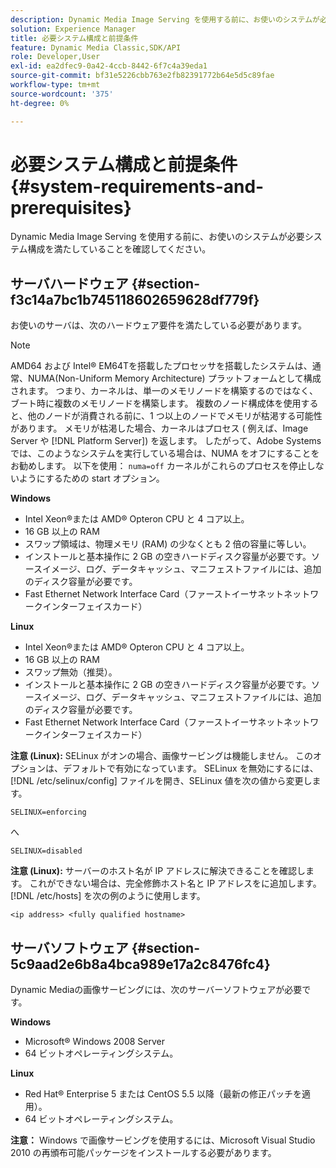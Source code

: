 ```yaml
---
description: Dynamic Media Image Serving を使用する前に、お使いのシステムが必要システム構成を満たしていることを確認してください。
solution: Experience Manager
title: 必要システム構成と前提条件
feature: Dynamic Media Classic,SDK/API
role: Developer,User
exl-id: ea2dfec9-0a42-4ccb-8442-6f7c4a39eda1
source-git-commit: bf31e5226cbb763e2fb82391772b64e5d5c89fae
workflow-type: tm+mt
source-wordcount: '375'
ht-degree: 0%

---
```


# 必要システム構成と前提条件{#system-requirements-and-prerequisites}

Dynamic Media Image Serving を使用する前に、お使いのシステムが必要システム構成を満たしていることを確認してください。

## サーバハードウェア {#section-f3c14a7bc1b745118602659628df779f}

お使いのサーバは、次のハードウェア要件を満たしている必要があります。

>[!NOTE]
>
>AMD64 および Intel® EM64Tを搭載したプロセッサを搭載したシステムは、通常、NUMA(Non-Uniform Memory Architecture) プラットフォームとして構成されます。 つまり、カーネルは、単一のメモリノードを構築するのではなく、ブート時に複数のメモリノードを構築します。 複数のノード構成体を使用すると、他のノードが消費される前に、1 つ以上のノードでメモリが枯渇する可能性があります。 メモリが枯渇した場合、カーネルはプロセス ( 例えば、Image Server や [!DNL Platform Server]) を返します。 したがって、Adobe Systemsでは、このようなシステムを実行している場合は、NUMA をオフにすることをお勧めします。 以下を使用： `numa=off` カーネルがこれらのプロセスを停止しないようにするための start オプション。

**Windows**

* Intel Xeon®または AMD® Opteron CPU と 4 コア以上。
* 16 GB 以上の RAM
* スワップ領域は、物理メモリ (RAM) の少なくとも 2 倍の容量に等しい。
* インストールと基本操作に 2 GB の空きハードディスク容量が必要です。ソースイメージ、ログ、データキャッシュ、マニフェストファイルには、追加のディスク容量が必要です。
* Fast Ethernet Network Interface Card（ファーストイーサネットネットワークインターフェイスカード）

**Linux**

* Intel Xeon®または AMD® Opteron CPU と 4 コア以上。
* 16 GB 以上の RAM
* スワップ無効（推奨）。
* インストールと基本操作に 2 GB の空きハードディスク容量が必要です。ソースイメージ、ログ、データキャッシュ、マニフェストファイルには、追加のディスク容量が必要です。
* Fast Ethernet Network Interface Card（ファーストイーサネットネットワークインターフェイスカード）

**注意 (Linux):** SELinux がオンの場合、画像サービングは機能しません。 このオプションは、デフォルトで有効になっています。 SELinux を無効にするには、 [!DNL /etc/selinux/config] ファイルを開き、SELinux 値を次の値から変更します。

`SELINUX=enforcing`

へ

`SELINUX=disabled`

**注意 (Linux):** サーバーのホスト名が IP アドレスに解決できることを確認します。 これができない場合は、完全修飾ホスト名と IP アドレスをに追加します。 [!DNL /etc/hosts] を次の例のように使用します。

`<ip address> <fully qualified hostname>`

## サーバソフトウェア {#section-5c9aad2e6b8a4bca989e17a2c8476fc4}

Dynamic Mediaの画像サービングには、次のサーバーソフトウェアが必要です。

**Windows**

* Microsoft® Windows 2008 Server
* 64 ビットオペレーティングシステム。

**Linux**

* Red Hat® Enterprise 5 または CentOS 5.5 以降（最新の修正パッチを適用）。
* 64 ビットオペレーティングシステム。

**注意：** Windows で画像サービングを使用するには、Microsoft Visual Studio 2010 の再頒布可能パッケージをインストールする必要があります。
